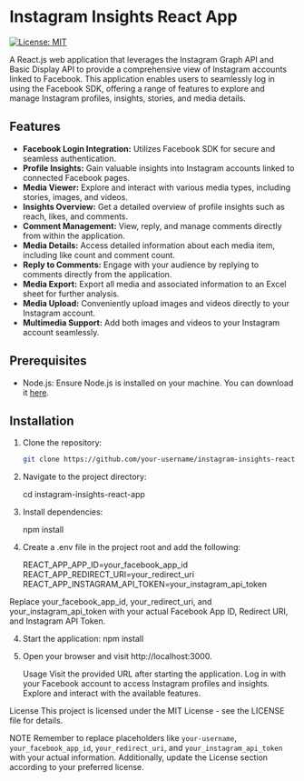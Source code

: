 
# Instagram Insights React App

[![License: MIT](https://img.shields.io/badge/License-MIT-yellow.svg)](https://opensource.org/licenses/MIT)

A React.js web application that leverages the Instagram Graph API and Basic Display API to provide a comprehensive view of Instagram accounts linked to Facebook. This application enables users to seamlessly log in using the Facebook SDK, offering a range of features to explore and manage Instagram profiles, insights, stories, and media details.

## Features

- **Facebook Login Integration:** Utilizes Facebook SDK for secure and seamless authentication.
- **Profile Insights:** Gain valuable insights into Instagram accounts linked to connected Facebook pages.
- **Media Viewer:** Explore and interact with various media types, including stories, images, and videos.
- **Insights Overview:** Get a detailed overview of profile insights such as reach, likes, and comments.
- **Comment Management:** View, reply, and manage comments directly from within the application.
- **Media Details:** Access detailed information about each media item, including like count and comment count.
- **Reply to Comments:** Engage with your audience by replying to comments directly from the application.
- **Media Export:** Export all media and associated information to an Excel sheet for further analysis.
- **Media Upload:** Conveniently upload images and videos directly to your Instagram account.
- **Multimedia Support:** Add both images and videos to your Instagram account seamlessly.

## Prerequisites

- Node.js: Ensure Node.js is installed on your machine. You can download it [here](https://nodejs.org/).

## Installation

1. Clone the repository:

   ```bash
   git clone https://github.com/your-username/instagram-insights-react-app.git
   
2. Navigate to the project directory:
   
    cd instagram-insights-react-app


4. Install dependencies:
   
     npm install


5. Create a .env file in the project root and add the following:

    REACT_APP_APP_ID=your_facebook_app_id
    REACT_APP_REDIRECT_URI=your_redirect_uri
    REACT_APP_INSTAGRAM_API_TOKEN=your_instagram_api_token

Replace your_facebook_app_id, your_redirect_uri, and your_instagram_api_token with your actual Facebook App ID, Redirect URI, and Instagram API Token.

4. Start the application:
    npm install


5. Open your browser and visit http://localhost:3000.

   Usage
   Visit the provided URL after starting the application.
   Log in with your Facebook account to access Instagram profiles and insights.
   Explore and interact with the available features.


License
   This project is licensed under the MIT License - see the LICENSE file for details.


NOTE
   Remember to replace placeholders like `your-username`, `your_facebook_app_id`, 
    `your_redirect_uri`, and `your_instagram_api_token` with your actual information. 
    Additionally, update the License section according to your preferred license.

